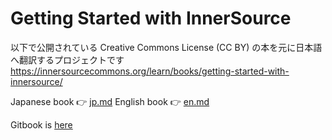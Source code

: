 # Getting Started with InnerSource

以下で公開されている Creative Commons License (CC BY) の本を元に日本語へ翻訳するプロジェクトです
https://innersourcecommons.org/learn/books/getting-started-with-innersource/

Japanese book :point_right: [jp.md](jp.md)
English book :point_right: [en.md](en.md)

Gitbook is [here](https://george-15.gitbook.io/innersource-wohajimeyou/jp)